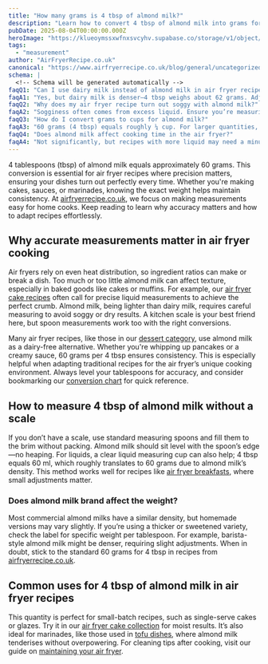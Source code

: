 ```yaml
---
title: "How many grams is 4 tbsp of almond milk?"
description: "Learn how to convert 4 tbsp of almond milk into grams for precise air fryer recipes. Get accurate measurements in seconds!"
pubDate: 2025-08-04T00:00:00.000Z
heroImage: "https://klueoymssxwfnxsvcyhv.supabase.co/storage/v1/object/public/Shmucket/how-many-grams-is-4-tbsp-of-almond-milk.webp"
tags:
  - "measurement"
author: "AirFryerRecipe.co.uk"
canonical: "https://www.airfryerrecipe.co.uk/blog/general/uncategorized/how-many-grams-is-4-tbsp-of-almond-milk"
schema: |
  <!-- Schema will be generated automatically -->
faqQ1: "Can I use dairy milk instead of almond milk in air fryer recipes?"
faqA1: "Yes, but dairy milk is denser—4 tbsp weighs about 62 grams. Adjust slightly if precision is key, like in baking. For dairy-free alternatives, stick to almond milk measurements for consistency."
faqQ2: "Why does my air fryer recipe turn out soggy with almond milk?"
faqA2: "Sogginess often comes from excess liquid. Ensure you’re measuring accurately—60 grams per 4 tbsp. Also, pat ingredients dry before cooking, and avoid overcrowding the basket for better airflow."
faqQ3: "How do I convert grams to cups for almond milk?"
faqA3: "60 grams (4 tbsp) equals roughly ¼ cup. For larger quantities, use 240 grams per cup. Always check our conversion chart for precise adjustments in air fryer recipes."
faqQ4: "Does almond milk affect cooking time in the air fryer?"
faqA4: "Not significantly, but recipes with more liquid may need a minute or two longer. Monitor dishes like cakes or batters closely, and use a toothpick to test doneness."
---
```

<p>4 tablespoons (tbsp) of almond milk equals approximately 60 grams. This conversion is essential for air fryer recipes where precision matters, ensuring your dishes turn out perfectly every time. Whether you're making cakes, sauces, or marinades, knowing the exact weight helps maintain consistency. At <a href=https://www.airfryerrecipe.co.uk>airfryerrecipe.co.uk</a>, we focus on making measurements easy for home cooks. Keep reading to learn why accuracy matters and how to adapt recipes effortlessly.</p>  

<h2>Why accurate measurements matter in air fryer cooking</h2>  
<p>Air fryers rely on even heat distribution, so ingredient ratios can make or break a dish. Too much or too little almond milk can affect texture, especially in baked goods like cakes or muffins. For example, our <a href=https://www.airfryerrecipe.co.uk/recipes>air fryer cake recipes</a> often call for precise liquid measurements to achieve the perfect crumb. Almond milk, being lighter than dairy milk, requires careful measuring to avoid soggy or dry results. A kitchen scale is your best friend here, but spoon measurements work too with the right conversions.</p>  

<p>Many air fryer recipes, like those in our <a href=https://www.airfryerrecipe.co.uk/recipe-category/dessert>dessert category</a>, use almond milk as a dairy-free alternative. Whether you're whipping up pancakes or a creamy sauce, 60 grams per 4 tbsp ensures consistency. This is especially helpful when adapting traditional recipes for the air fryer’s unique cooking environment. Always level your tablespoons for accuracy, and consider bookmarking our <a href=https://www.airfryerrecipe.co.uk/air-fryer-conversion-chart>conversion chart</a> for quick reference.</p>  

<h2>How to measure 4 tbsp of almond milk without a scale</h2>  
<p>If you don’t have a scale, use standard measuring spoons and fill them to the brim without packing. Almond milk should sit level with the spoon’s edge—no heaping. For liquids, a clear liquid measuring cup can also help; 4 tbsp equals 60 ml, which roughly translates to 60 grams due to almond milk’s density. This method works well for recipes like <a href=https://www.airfryerrecipe.co.uk/recipe-category/breakfast>air fryer breakfasts</a>, where small adjustments matter.</p>  

<h3>Does almond milk brand affect the weight?</h3>  
<p>Most commercial almond milks have a similar density, but homemade versions may vary slightly. If you’re using a thicker or sweetened variety, check the label for specific weight per tablespoon. For example, barista-style almond milk might be denser, requiring slight adjustments. When in doubt, stick to the standard 60 grams for 4 tbsp in recipes from <a href=https://www.airfryerrecipe.co.uk>airfryerrecipe.co.uk</a>.</p>  

<h2>Common uses for 4 tbsp of almond milk in air fryer recipes</h2>  
<p>This quantity is perfect for small-batch recipes, such as single-serve cakes or glazes. Try it in our <a href=https://www.airfryerrecipe.co.uk/recipe-category/cakes>air fryer cake collection</a> for moist results. It’s also ideal for marinades, like those used in <a href=https://www.airfryerrecipe.co.uk/recipe-category/tofu>tofu dishes</a>, where almond milk tenderises without overpowering. For cleaning tips after cooking, visit our guide on <a href=https://www.airfryerrecipe.co.uk/air-fryer-cleaner>maintaining your air fryer</a>.</p>

